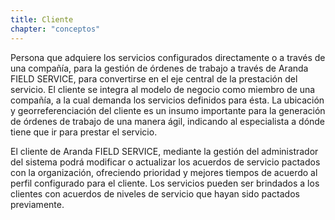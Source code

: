 ```yaml
---
title: Cliente
chapter: "conceptos"
---
```


Persona que adquiere los servicios configurados directamente o a través de una compañía, para la gestión de órdenes de trabajo a través de Aranda FIELD SERVICE, para convertirse en el eje central de la prestación del servicio. El cliente se integra al modelo de negocio como miembro de una compañía, a la cual demanda los servicios definidos para ésta. La ubicación y georreferenciación del cliente es un insumo importante para la generación de órdenes de trabajo de una manera ágil, indicando al especialista a dónde tiene que ir para prestar el servicio.

El cliente de Aranda FIELD SERVICE, mediante la gestión del administrador del sistema podrá modificar o actualizar los acuerdos de servicio pactados con la organización, ofreciendo prioridad y mejores tiempos de acuerdo al perfil configurado para el cliente. Los servicios pueden ser brindados a los clientes con acuerdos de niveles de servicio que hayan sido pactados previamente.
